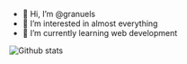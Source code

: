 - 👋 Hi, I’m @granuels
- 👀 I’m interested in almost everything
- 🌱 I’m currently learning web development

![Github stats](https://github-readme-stats.vercel.app/api?username=yourGithubUsername)

<!---
granuels/granuels is a ✨ special ✨ repository because its `README.md` (this file) appears on your GitHub profile.
You can click the Preview link to take a look at your changes.
--->
